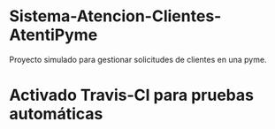 # Sistema-Atencion-Clientes-AtentiPyme
Proyecto simulado para gestionar solicitudes de clientes en una pyme.
# Activado Travis-CI para pruebas automáticas
